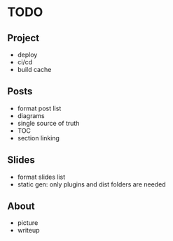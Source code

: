 # TODO

## Project

- deploy
- ci/cd
- build cache

## Posts

- format post list
- diagrams
- single source of truth
- TOC
- section linking

## Slides

- format slides list
- static gen: only plugins and dist folders are needed

## About

- picture
- writeup
